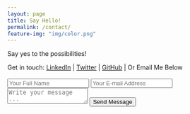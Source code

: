 ```yaml
---
layout: page
title: Say Hello!
permalink: /contact/
feature-img: "img/color.png"
---
```

<p id="btmpadding" class="grey wide center">Say yes to the possibilities!</p>

<div class=" center contacts cntrTxt">
  <span class="grey">Get in touch: </span>
  <a href="https://www.linkedin.com/in/tyrantdavis/">LinkedIn</a> <span class="contactPipes">|</span>
  <a href="https://www.twitter.com/tyrant_davis/">Twitter</a> <span class="contactPipes">|</span>
  <a  class="one" href="https://github.com/tyrantdavis">GitHub</a> |
  <span class="grey">  Or Email Me Below</span>
</div>
<br>
<form class="center" action="https://getsimpleform.com/messages?form_api_token=fe0494b3f6727a6047675242916e447" method="post">
  <!-- the redirect_to is optional, the form will redirect to the referrer on submission -->
  <input type='hidden' name='redirect_to' value='https://tyrantdavis.github.io/thank-you/' />
  <input  type='text' name='name' placeholder='Your Full Name' />
  <input type='email' name='email' placeholder='Your E-mail Address' />
  <textarea name='message' placeholder='Write your message ...'></textarea>
  <input type='submit' value='Send Message' />
</form>

